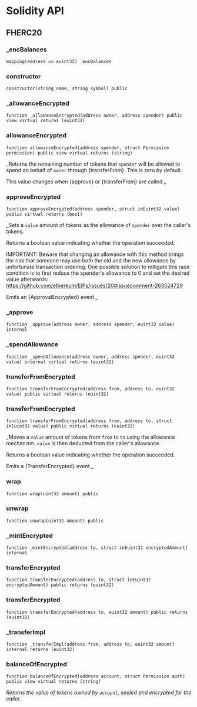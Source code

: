 # Solidity API

## FHERC20

### _encBalances

```solidity
mapping(address => euint32) _encBalances
```

### constructor

```solidity
constructor(string name, string symbol) public
```

### _allowanceEncrypted

```solidity
function _allowanceEncrypted(address owner, address spender) public view virtual returns (euint32)
```

### allowanceEncrypted

```solidity
function allowanceEncrypted(address spender, struct Permission permission) public view virtual returns (string)
```

_Returns the remaining number of tokens that `spender` will be
allowed to spend on behalf of `owner` through {transferFrom}. This is
zero by default.

This value changes when {approve} or {transferFrom} are called._

### approveEncrypted

```solidity
function approveEncrypted(address spender, struct inEuint32 value) public virtual returns (bool)
```

_Sets a `value` amount of tokens as the allowance of `spender` over the
caller's tokens.

Returns a boolean value indicating whether the operation succeeded.

IMPORTANT: Beware that changing an allowance with this method brings the risk
that someone may use both the old and the new allowance by unfortunate
transaction ordering. One possible solution to mitigate this race
condition is to first reduce the spender's allowance to 0 and set the
desired value afterwards:
https://github.com/ethereum/EIPs/issues/20#issuecomment-263524729

Emits an {ApprovalEncrypted} event._

### _approve

```solidity
function _approve(address owner, address spender, euint32 value) internal
```

### _spendAllowance

```solidity
function _spendAllowance(address owner, address spender, euint32 value) internal virtual returns (euint32)
```

### transferFromEncrypted

```solidity
function transferFromEncrypted(address from, address to, euint32 value) public virtual returns (euint32)
```

### transferFromEncrypted

```solidity
function transferFromEncrypted(address from, address to, struct inEuint32 value) public virtual returns (euint32)
```

_Moves a `value` amount of tokens from `from` to `to` using the
allowance mechanism. `value` is then deducted from the caller's
allowance.

Returns a boolean value indicating whether the operation succeeded.

Emits a {TransferEncrypted} event._

### wrap

```solidity
function wrap(uint32 amount) public
```

### unwrap

```solidity
function unwrap(uint32 amount) public
```

### _mintEncrypted

```solidity
function _mintEncrypted(address to, struct inEuint32 encryptedAmount) internal
```

### transferEncrypted

```solidity
function transferEncrypted(address to, struct inEuint32 encryptedAmount) public returns (euint32)
```

### transferEncrypted

```solidity
function transferEncrypted(address to, euint32 amount) public returns (euint32)
```

### _transferImpl

```solidity
function _transferImpl(address from, address to, euint32 amount) internal returns (euint32)
```

### balanceOfEncrypted

```solidity
function balanceOfEncrypted(address account, struct Permission auth) public view virtual returns (string)
```

_Returns the value of tokens owned by `account`, sealed and encrypted for the caller._

